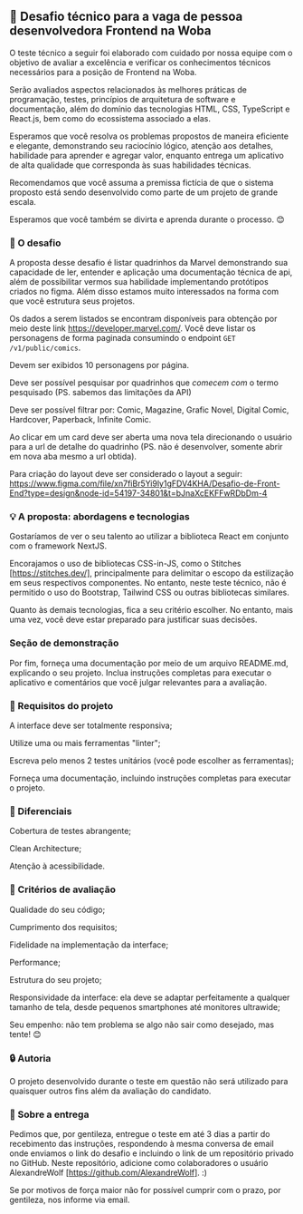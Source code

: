 ## :rocket: Desafio técnico para a vaga de pessoa desenvolvedora Frontend na Woba

O teste técnico a seguir foi elaborado com cuidado por nossa equipe com o objetivo de avaliar a excelência e verificar os conhecimentos técnicos necessários para a posição de Frontend na Woba.

Serão avaliados aspectos relacionados às melhores práticas de programação, testes, princípios de arquitetura de software e documentação, além do domínio das tecnologias HTML, CSS, TypeScript e React.js, bem como do ecossistema associado a elas.

Esperamos que você resolva os problemas propostos de maneira eficiente e elegante, demonstrando seu raciocínio lógico, atenção aos detalhes, habilidade para aprender e agregar valor, enquanto entrega um aplicativo de alta qualidade que corresponda às suas habilidades técnicas.

Recomendamos que você assuma a premissa fictícia de que o sistema proposto está sendo desenvolvido como parte de um projeto de grande escala.

Esperamos que você também se divirta e aprenda durante o processo. :blush:

### :eyes: O desafio
A proposta desse desafio é listar quadrinhos da Marvel demonstrando sua capacidade de ler, entender e aplicação uma documentação técnica de api, além de possibilitar vermos sua habilidade implementando protótipos criados no figma. Além disso estamos muito interessados na forma com que você estrutura seus projetos.

Os dados a serem listados se encontram disponíveis para obtenção por meio deste link https://developer.marvel.com/.
Você deve listar os personagens de forma paginada consumindo o endpoint `GET /v1/public/comics`.

Devem ser exibidos 10 personagens por página.

Deve ser possível pesquisar por quadrinhos que *comecem com*  o termo pesquisado (PS. sabemos das limitações da API)

Deve ser possível filtrar por: Comic, Magazine, Grafic Novel, Digital Comic, Hardcover, Paperback, Infinite Comic.

Ao clicar em um card deve ser aberta uma nova tela direcionando o usuário para a url de detalhe do quadrinho (PS. não é desenvolver, somente abrir em nova aba mesmo a url obtida).

Para criação do layout deve ser considerado o layout a seguir: https://www.figma.com/file/xn7fiBr5Yi9ly1gFDV4KHA/Desafio-de-Front-End?type=design&node-id=54197-34801&t=bJnaXcEKFFwRDbDm-4


### :bulb: A proposta: abordagens e tecnologias
Gostaríamos de ver o seu talento ao utilizar a biblioteca React em conjunto com o framework NextJS.

Encorajamos o uso de bibliotecas CSS-in-JS, como o Stitches [https://stitches.dev/], principalmente para delimitar o escopo da estilização em seus respectivos componentes. No entanto, neste teste técnico, não é permitido o uso do Bootstrap, Tailwind CSS ou outras bibliotecas similares.

Quanto às demais tecnologias, fica a seu critério escolher. No entanto, mais uma vez, você deve estar preparado para justificar suas decisões.

### Seção de demonstração

Por fim, forneça uma documentação por meio de um arquivo README.md, explicando o seu projeto. Inclua instruções completas para executar o aplicativo e comentários que você julgar relevantes para a avaliação.

### :dart: Requisitos do projeto

A interface deve ser totalmente responsiva;

Utilize uma ou mais ferramentas "linter";

Escreva pelo menos 2 testes unitários (você pode escolher as ferramentas);

Forneça uma documentação, incluindo instruções completas para executar o projeto.


### :clap: Diferenciais

Cobertura de testes abrangente;

Clean Architecture;

Atenção à acessibilidade.


### :page_facing_up: Critérios de avaliação

Qualidade do seu código;

Cumprimento dos requisitos;

Fidelidade na implementação da interface;

Performance;

Estrutura do seu projeto;

Responsividade da interface: ela deve se adaptar perfeitamente a qualquer tamanho de tela, desde pequenos smartphones até monitores ultrawide;

Seu empenho: não tem problema se algo não sair como desejado, mas tente! :blush:


### :lock: Autoria

O projeto desenvolvido durante o teste em questão não será utilizado para quaisquer outros fins além da avaliação do candidato.


### :email: Sobre a entrega

Pedimos que, por gentileza, entregue o teste em até 3 dias a partir do recebimento das instruções, respondendo à mesma conversa de email onde enviamos o link do desafio e incluindo o link de um repositório privado no GitHub. Neste repositório, adicione como colaboradores o usuário AlexandreWolf [https://github.com/AlexandreWolf]. :)

Se por motivos de força maior não for possível cumprir com o prazo, por gentileza, nos informe via email.
